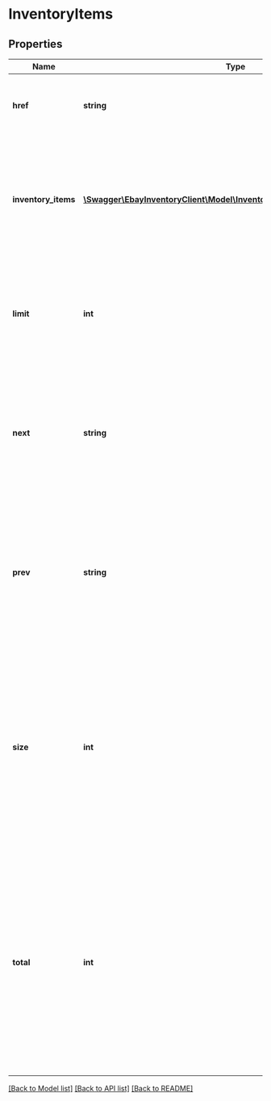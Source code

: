 # InventoryItems

## Properties
Name | Type | Description | Notes
------------ | ------------- | ------------- | -------------
**href** | **string** | This is the URL to the current page of inventory items. | [optional] 
**inventory_items** | [**\Swagger\EbayInventoryClient\Model\InventoryItemWithSkuLocaleGroupid[]**](InventoryItemWithSkuLocaleGroupid.md) | This container is an array of one or more inventory items, with detailed information on each inventory item. | [optional] 
**limit** | **int** | This integer value is the number of inventory items that will be displayed on each results page. | [optional] 
**next** | **string** | This is the URL to the next page of inventory items. This field will only be returned if there are additional inventory items to view. | [optional] 
**prev** | **string** | This is the URL to the previous page of inventory items. This field will only be returned if there are previous inventory items to view. | [optional] 
**size** | **int** | This integer value indicates the total number of pages of results that are available. This number will depend on the total number of inventory items available for viewing, and on the limit value. | [optional] 
**total** | **int** | This integer value is the total number of inventory items that exist for the seller&#39;s account. Based on this number and on the limit value, the seller may have to toggle through multiple pages to view all inventory items. | [optional] 

[[Back to Model list]](../README.md#documentation-for-models) [[Back to API list]](../README.md#documentation-for-api-endpoints) [[Back to README]](../README.md)


